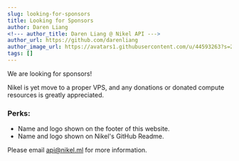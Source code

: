 ```yaml
---
slug: looking-for-sponsors
title: Looking for Sponsors
author: Daren Liang
<!--- author_title: Daren Liang @ Nikel API --->
author_url: https://github.com/darenliang
author_image_url: https://avatars1.githubusercontent.com/u/44593263?s=200&v=4
tags: []
---
```


We are looking for sponsors!

Nikel is yet move to a proper VPS, and any donations or donated compute resources is greatly appreciated.

### Perks:

* Name and logo shown on the footer of this website.
* Name and logo shown on Nikel's GitHub Readme.

Please email [api@nikel.ml](mailto:api@nikel.ml) for more information.
